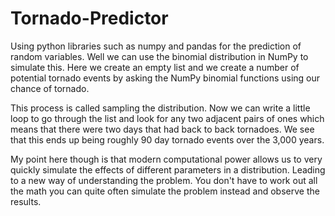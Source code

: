 # Tornado-Predictor
Using python libraries such as numpy and pandas for the prediction of random variables.
Well we can use the binomial distribution in NumPy to simulate this.
Here we create an empty list and we create a number of potential tornado events by 
asking the NumPy binomial functions using our chance of tornado. 


This process is called sampling the distribution.
Now we can write a little loop to go through the list and look for any two adjacent pairs of ones which means that there were 
two days that had back to back tornadoes. 
We see that this ends up being roughly 90 day tornado events over the 3,000 years. 
 
My point here though is that modern computational power allows us to very quickly simulate the effects of different parameters in a distribution.
Leading to a new way of understanding the problem. 
You don't have to work out all the math you can quite often simulate the problem instead and observe the results.

